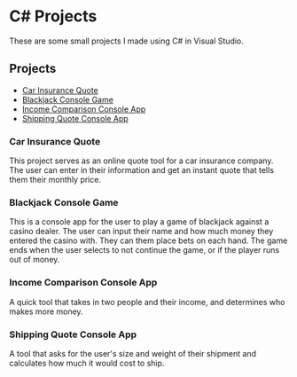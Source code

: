 # C# Projects
These are some small projects I made using C# in Visual Studio.

## Projects
- [Car Insurance Quote](https://github.com/ryanwspears/CSharp_Projects/tree/main/CarInsurance/CarInsurance)
- [Blackjack Console Game](https://github.com/ryanwspears/CSharp_Projects/tree/main/TwentyOne/TwentyOne)
- [Income Comparison Console App](https://github.com/ryanwspears/CSharp_Projects/tree/main/IncomeComparison/IncomeComparison)
- [Shipping Quote Console App](https://github.com/ryanwspears/CSharp_Projects/tree/main/ShippingQuote/ShippingQuote)

### Car Insurance Quote
This project serves as an online quote tool for a car insurance company. The user can enter in their information and get an instant quote that tells them their monthly price.

### Blackjack Console Game
This is a console app for the user to play a game of blackjack against a casino dealer. The user can input their name and how much money they entered the casino with. They can them place bets on each hand. The game ends when the user selects to not continue the game, or if the player runs out of money.

### Income Comparison Console App
A quick tool that takes in two people and their income, and determines who makes more money.

### Shipping Quote Console App
A tool that asks for the user's size and weight of their shipment and calculates how much it would cost to ship. 
